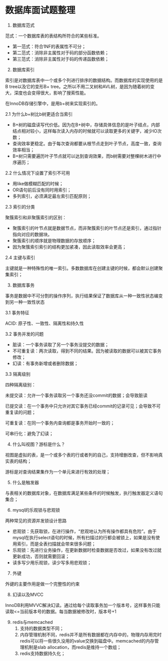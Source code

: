 # 数据库面试题整理



1. 数据库范式

范式：一个数据库表的表结构所符合的某些标准。

* 第一范式：符合1NF的表属性不可分；
* 第二范式：消除非主属性对于码的部分函数依赖；
* 第三范式：消除非主属性对于码的传递函数依赖；

2. 数据库索引

索引是对数据库表中一个或多个列进行排序的数据结构。而数据库的实现使用的是B tree以及它的变形B+ tree。之所以不用二叉树和AVL树，是因为随着树的变大，深度也会变得很大，影响了搜索性能。

在InnoDB存储引擎中，是用b+树来实现索引的。

2.1 为什么b+树比b树更适合当索引

* B+树的磁盘读写代价低。因为在B+树中，存储具体信息的是叶子结点，内部结点相对较小，这样每次读入内存的时候就可以读取更多的关键字，减少IO次数；
* 查询效率更稳定。由于每次查询都要从根节点走到叶子节点，高度一致，查询效率相当；
* B+树只需要遍历叶子节点就可以达到查询效果，而b树需要对整棵树木进行中序遍历；

2.2 什么情况下设置了索引不可用

* 用like做模糊匹配的时候；
* OR语句前后没有同时用索引；
* 多列索引，必须满足最左索引匹配原则；

2.3 索引的分类

聚簇索引和非聚簇索引的区别：

* 聚簇索引的叶节点就是数据节点，而非聚簇索引的叶节点还是索引，通过指针指向对应的数据块。
* 聚簇索引的顺序就是物理数据的存放顺序；
* 因为聚簇索引索引的结构更加紧凑，因此读取效率会更高；

2.4 主键与索引

主键就是一种特殊性的唯一索引。多数数据库在创建主键的时候，都会默认创建聚集索引；

3. 数据库事务

事务是数据中不可分割的操作序列，执行结果保证了数据库从一种一致性状态编变到另一种一致性状态

3.1 事务特征

ACID: 原子性、一致性、隔离性和持久性

3.2 事务并发的问题

* 脏读：一个事务读取了另一个事务没提交的数据；
* 不可重复读：两次读取，得到不同的结果。因为被读取的数据可以被其它事务修改；
* 幻读：有事务新增或者删除数据；

3.3 隔离级别

四种隔离级别：

未提交读：允许一个事务读取另一个事务还没commit的数据；会导致脏读

已提交读：在一个事务中只允许对其它事务已经commit的记录可见；会导致不可重复读的问题；

可重复读：在同一个事务内查询都是事务开始时一致的；

可串行化：避免了幻读；

4. 什么叫视图？游标是什么？

视图是虚拟的表，是一个或多个表的行或者列的自己，支持增删改查，但不影响真实表的结构；

游标是对查询结果集作为一个单元来进行有效的处理；

5. 什么是触发器

与表相关的数据库对象，在数据库满足某些条件的时候触发，执行触发器定义语句集合；

6. mysql的乐观锁与悲观锁

两种常见的资源并发锁设计思路

* 悲观锁：先获取锁，在进行操作，“悲观地认为所有操作都具有危险”。由于mysql在执行select语句的时候，所有扫描过的行都会被锁上，如果是没有使用索引，而是全表扫描就会带来很多问题；
* 乐观锁：先进行业务操作，在更新数据时检查数据是否改过，如果没有改过就更新成功，否则就需要回滚；
* 读多写少用乐观锁，读少写多用悲观锁；


7. 外键

外键的主要作用是做一个完整性的约束

8. 幻读以及MVCC

InnoDB利用MVVC解决幻读。通过给每个读取事务加一个版本号，这样事务只能读取<=当前版本号的数据。每当数据被修改时，版本号+1

9. redis与memcached
   1. 支持的数据类型不同；
   2. 内存管理机制不同，redis并不是所有数据都在内存中的，物理内存用完时redis可以将一些很久没用的value交换到磁盘中。memcached的内存管理机制是slab allocation，而redis是维持一个数组；
   3. redis支持数据持久化；